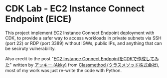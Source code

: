 
# CDK Lab - EC2 Instance Connect Endpoint (EICE)

This project implement EC2 Instance Connect Endpoint deployment with CDK, to provide a safer way to access workloads in private subnets via SSH (port 22) or RDP (port 3389) without IGWs, public IPs, and anything that can be seciruty vulnerability.

Also credit to the post "[EC2 Instance Connect EndpointをCDKで作成してみた](https://dev.classmethod.jp/articles/create-ec2-instance-connect-endpoint-using-cdk-custom-resource/)" written by [アッキー (Akky)](https://dev.classmethod.jp/author/akky/) from [Classmethod (クラスメソッド株式会社)](https://classmethod.jp), most of my work was just re-write the code with Python.
